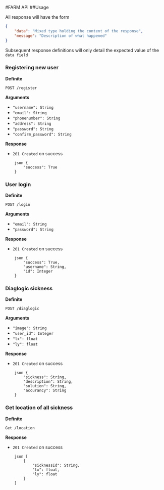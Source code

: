 
#FARM API
##Usage

All response will have the form
```json
{
    "data": "Mixed type holding the content of the response",
    "message": "Description of what happened"
}
```

Subsequent response definitions will only detail the expected value of the `data field`

### Registering new user

**Definite**

`POST /register`

**Arguments**

- `"username": String`
- `"email": String`
- `"phonenumber": String`
- `"address": String`
- `"password": String`
- `"confirm_password": String`

**Response**

- `201 Created` on success

```
    json {
        "success": True
    }
```

### User login

**Definite**

`POST /login`

**Arguments**

- `"email": String`
- `"password": String`

**Response**

- `201 Created` on success

```
    json {
        "success": True,
        "username": String,
        "id": Integer 
    }
```

### Diaglogic sickness
**Definite**

`POST /diaglogic`

**Arguments**

- `"image": String`
- `"user_id": Integer`
- `"lx": float`
- `"ly": float`

**Response**

- `201 Created` on success

```
    json {
        "sickness": String,
        "description": String,
        "solution": String,
        "accurancy": String
    }
```

### Get location of all sickness

**Definite**

`Get /location`

**Response**

- `201 Created` on success

```
    json [
        {
            "sicknessId": String,
            "lx": float,
            "ly": float
        }
    ]
```
